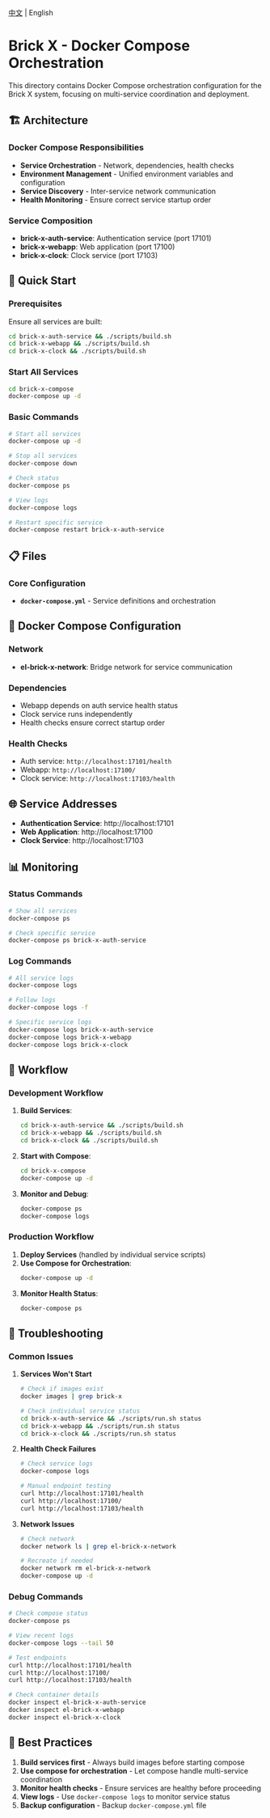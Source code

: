 [中文](README.md) | English

# Brick X - Docker Compose Orchestration

This directory contains Docker Compose orchestration configuration for the Brick X system, focusing on multi-service coordination and deployment.

## 🏗️ Architecture

### Docker Compose Responsibilities
- **Service Orchestration** - Network, dependencies, health checks
- **Environment Management** - Unified environment variables and configuration
- **Service Discovery** - Inter-service network communication
- **Health Monitoring** - Ensure correct service startup order

### Service Composition
- **brick-x-auth-service**: Authentication service (port 17101)
- **brick-x-webapp**: Web application (port 17100)
- **brick-x-clock**: Clock service (port 17103)

## 🚀 Quick Start

### Prerequisites
Ensure all services are built:
```bash
cd brick-x-auth-service && ./scripts/build.sh
cd brick-x-webapp && ./scripts/build.sh
cd brick-x-clock && ./scripts/build.sh
```

### Start All Services
```bash
cd brick-x-compose
docker-compose up -d
```

### Basic Commands
```bash
# Start all services
docker-compose up -d

# Stop all services
docker-compose down

# Check status
docker-compose ps

# View logs
docker-compose logs

# Restart specific service
docker-compose restart brick-x-auth-service
```

## 📋 Files

### Core Configuration
- **`docker-compose.yml`** - Service definitions and orchestration

## 🔧 Docker Compose Configuration

### Network
- **el-brick-x-network**: Bridge network for service communication

### Dependencies
- Webapp depends on auth service health status
- Clock service runs independently
- Health checks ensure correct startup order

### Health Checks
- Auth service: `http://localhost:17101/health`
- Webapp: `http://localhost:17100/`
- Clock service: `http://localhost:17103/health`

## 🌐 Service Addresses

- **Authentication Service**: http://localhost:17101
- **Web Application**: http://localhost:17100
- **Clock Service**: http://localhost:17103

## 📊 Monitoring

### Status Commands
```bash
# Show all services
docker-compose ps

# Check specific service
docker-compose ps brick-x-auth-service
```

### Log Commands
```bash
# All service logs
docker-compose logs

# Follow logs
docker-compose logs -f

# Specific service logs
docker-compose logs brick-x-auth-service
docker-compose logs brick-x-webapp
docker-compose logs brick-x-clock
```

## 🔄 Workflow

### Development Workflow
1. **Build Services**:
   ```bash
   cd brick-x-auth-service && ./scripts/build.sh
   cd brick-x-webapp && ./scripts/build.sh
   cd brick-x-clock && ./scripts/build.sh
   ```

2. **Start with Compose**:
   ```bash
   cd brick-x-compose
   docker-compose up -d
   ```

3. **Monitor and Debug**:
   ```bash
   docker-compose ps
   docker-compose logs
   ```

### Production Workflow
1. **Deploy Services** (handled by individual service scripts)
2. **Use Compose for Orchestration**:
   ```bash
   docker-compose up -d
   ```
3. **Monitor Health Status**:
   ```bash
   docker-compose ps
   ```

## 🐛 Troubleshooting

### Common Issues

1. **Services Won't Start**
   ```bash
   # Check if images exist
   docker images | grep brick-x
   
   # Check individual service status
   cd brick-x-auth-service && ./scripts/run.sh status
   cd brick-x-webapp && ./scripts/run.sh status
   cd brick-x-clock && ./scripts/run.sh status
   ```

2. **Health Check Failures**
   ```bash
   # Check service logs
   docker-compose logs
   
   # Manual endpoint testing
   curl http://localhost:17101/health
   curl http://localhost:17100/
   curl http://localhost:17103/health
   ```

3. **Network Issues**
   ```bash
   # Check network
   docker network ls | grep el-brick-x-network
   
   # Recreate if needed
   docker network rm el-brick-x-network
   docker-compose up -d
   ```

### Debug Commands
```bash
# Check compose status
docker-compose ps

# View recent logs
docker-compose logs --tail 50

# Test endpoints
curl http://localhost:17101/health
curl http://localhost:17100/
curl http://localhost:17103/health

# Check container details
docker inspect el-brick-x-auth-service
docker inspect el-brick-x-webapp
docker inspect el-brick-x-clock
```

## 🎯 Best Practices

1. **Build services first** - Always build images before starting compose
2. **Use compose for orchestration** - Let compose handle multi-service coordination
3. **Monitor health checks** - Ensure services are healthy before proceeding
4. **View logs** - Use `docker-compose logs` to monitor service status
5. **Backup configuration** - Backup `docker-compose.yml` file 